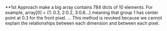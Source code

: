 **1st Approach
make a big array contains 784 dicts of 10 elements. 
For example, array[0] = {1: 0.3, 2:0.2, 3:0.6...} meaning that group 1 has center point at 0.3 for the front pixel. ...
This method is revoked because we cannot explain the relationships between each dimension and between each pixel.

